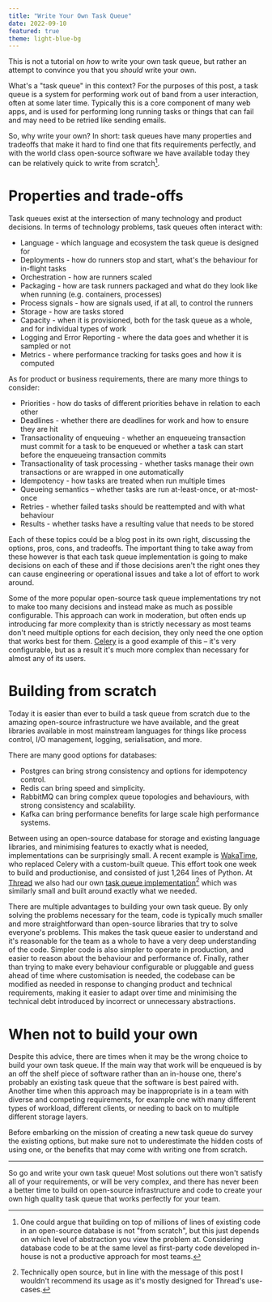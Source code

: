 ```yaml
---
title: "Write Your Own Task Queue"
date: 2022-09-10
featured: true
theme: light-blue-bg
---
```


This is not a tutorial on _how_ to write your own task queue, but rather an attempt to convince you that you _should_ write your own.

What's a "task queue" in this context? For the purposes of this post, a task queue is a system for performing work out of band from a user interaction, often at some later time. Typically this is a core component of many web apps, and is used for performing long running tasks or things that can fail and may need to be retried like sending emails.

So, why write your own? In short: task queues have many properties and tradeoffs that make it hard to find one that fits requirements perfectly, and with the world class open-source software we have available today they can be relatively quick to write from scratch[^1].

# Properties and trade-offs

Task queues exist at the intersection of many technology and product decisions. In terms of technology problems, task queues often interact with:

- Language - which language and ecosystem the task queue is designed for
- Deployments - how do runners stop and start, what's the behaviour for in-flight tasks
- Orchestration - how are runners scaled
- Packaging - how are task runners packaged and what do they look like when running (e.g. containers, processes)
- Process signals - how are signals used, if at all, to control the runners
- Storage - how are tasks stored
- Capacity - when it is provisioned, both for the task queue as a whole, and for individual types of work
- Logging and Error Reporting - where the data goes and whether it is sampled or not
- Metrics - where performance tracking for tasks goes and how it is computed

As for product or business requirements, there are many more things to consider:

- Priorities - how do tasks of different priorities behave in relation to each other
- Deadlines - whether there are deadlines for work and how to ensure they are hit
- Transactionality of enqueuing - whether an enqueueing transaction must commit for a task to be enqueued or whether a task can start before the enqueueing transaction commits
- Transactionality of task processing - whether tasks manage their own transactions or are wrapped in one automatically
- Idempotency - how tasks are treated when run multiple times
- Queueing semantics – whether tasks are run at-least-once, or at-most-once
- Retries - whether failed tasks should be reattempted and with what behaviour
- Results - whether tasks have a resulting value that needs to be stored

Each of these topics could be a blog post in its own right, discussing the options, pros, cons, and tradeoffs. The important thing to take away from these however is that each task queue implementation is going to make decisions on each of these and if those decisions aren't the right ones they can cause engineering or operational issues and take a lot of effort to work around.

Some of the more popular open-source task queue implementations try not to make too many decisions and instead make as much as possible configurable. This approach can work in moderation, but often ends up introducing far more complexity than is strictly necessary as most teams don't need multiple options for each decision, they only need the one option that works best for them. [Celery](celery) is a good example of this – it's very configurable, but as a result it's much more complex than necessary for almost any of its users.

# Building from scratch

Today it is easier than ever to build a task queue from scratch due to the amazing open-source infrastructure we have available, and the great libraries available in most mainstream languages for things like process control, I/O management, logging, serialisation, and more.

There are many good options for databases:

- Postgres can bring strong consistency and options for idempotency control.
- Redis can bring speed and simplicity.
- RabbitMQ can bring complex queue topologies and behaviours, with strong consistency and scalability.
- Kafka can bring performance benefits for large scale high performance systems.

Between using an open-source database for storage and existing language libraries, and minimising features to exactly what is needed, implementations can be surprisingly small. A recent example is [WakaTime](wakatime), who replaced Celery with a custom-built queue. This effort took one week to build and productionise, and consisted of just 1,264 lines of Python. At [Thread](thread) we also had our own [task queue implementation](dlq)[^2] which was similarly small and built around exactly what we needed.

There are multiple advantages to building your own task queue. By only solving the problems necessary for the team, code is typically much smaller and more straightforward than open-source libraries that try to solve everyone's problems. This makes the task queue easier to understand and it's reasonable for the team as a whole to have a very deep understanding of the code. Simpler code is also simpler to operate in production, and easier to reason about the behaviour and performance of. Finally, rather than trying to make every behaviour configurable or pluggable and guess ahead of time where customisation is needed, the codebase can be modified as needed in response to changing product and technical requirements, making it easier to adapt over time and minimising the technical debt introduced by incorrect or unnecessary abstractions.

# When not to build your own

Despite this advice, there are times when it may be the wrong choice to build your own task queue. If the main way that work will be enqueued is by an off the shelf piece of software rather than an in-house one, there's probably an existing task queue that the software is best paired with. Another time when this approach may be inappropriate is in a team with diverse and competing requirements, for example one with many different types of workload, different clients, or needing to back on to multiple different storage layers.

Before embarking on the mission of creating a new task queue do survey the existing options, but make sure not to underestimate the hidden costs of using one, or the benefits that may come with writing one from scratch.

---

So go and write your own task queue! Most solutions out there won't satisfy all of your requirements, or will be very complex, and there has never been a better time to build on open-source infrastructure and code to create your own high quality task queue that works perfectly for your team.

[^1]: One could argue that building on top of millions of lines of existing code in an open-source database is not "from scratch", but this just depends on which level of abstraction you view the problem at. Considering database code to be at the same level as first-party code developed in-house is not a productive approach for most teams.
[^2]: Technically open source, but in line with the message of this post I wouldn't recommend its usage as it's mostly designed for Thread's use-cases.

[wakatime]: https://wakatime.com/blog/56-building-a-distributed-task-queue-in-python
[celery]: https://docs.celeryq.dev/en/stable/index.html
[thread]: https://www.thread.com/
[dlq]: https://github.com/thread/django-lightweight-queue
